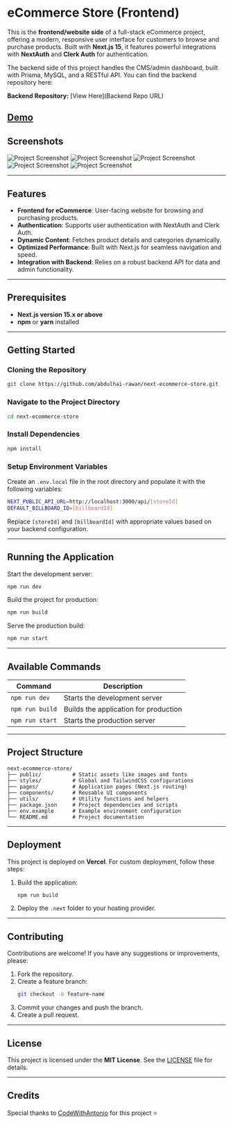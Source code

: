 # eCommerce Store (Frontend)  

This is the **frontend/website side** of a full-stack eCommerce project, offering a modern, responsive user interface for customers to browse and purchase products. Built with **Next.js 15**, it features powerful integrations with **NextAuth** and **Clerk Auth** for authentication.  

The backend side of this project handles the CMS/admin dashboard, built with Prisma, MySQL, and a RESTful API. You can find the backend repository here:  

**Backend Repository:** [View Here](Backend Repo URL)  

## [Demo](https://next-ecommerce-store-delta.vercel.app/)  

## Screenshots
![Project Screenshot](https://raw.githubusercontent.com/abdulhai-rawan/next-ecommerce-store/refs/heads/master/public/screenshots/1.png)
![Project Screenshot](https://raw.githubusercontent.com/abdulhai-rawan/next-ecommerce-store/refs/heads/master/public/screenshots/2.png)
![Project Screenshot](https://raw.githubusercontent.com/abdulhai-rawan/next-ecommerce-store/refs/heads/master/public/screenshots/3.png)
![Project Screenshot](https://raw.githubusercontent.com/abdulhai-rawan/next-ecommerce-store/refs/heads/master/public/screenshots/4.png)
![Project Screenshot](https://raw.githubusercontent.com/abdulhai-rawan/next-ecommerce-store/refs/heads/master/public/screenshots/5.png)

---

## Features  

- **Frontend for eCommerce**: User-facing website for browsing and purchasing products.  
- **Authentication**: Supports user authentication with NextAuth and Clerk Auth.  
- **Dynamic Content**: Fetches product details and categories dynamically.  
- **Optimized Performance**: Built with Next.js for seamless navigation and speed.  
- **Integration with Backend**: Relies on a robust backend API for data and admin functionality.  

---

## Prerequisites  

- **Next.js version 15.x or above**  
- **npm** or **yarn** installed  

---

## Getting Started  

### Cloning the Repository  

```bash
git clone https://github.com/abdulhai-rawan/next-ecommerce-store.git
```

### Navigate to the Project Directory  

```bash
cd next-ecommerce-store
```

### Install Dependencies  

```bash
npm install
```

### Setup Environment Variables  

Create an `.env.local` file in the root directory and populate it with the following variables:  

```bash
NEXT_PUBLIC_API_URL=http://localhost:3000/api/[storeId]
DEFAULT_BILLBOARD_ID=[billboardId]
```

Replace `[storeId]` and `[billboardId]` with appropriate values based on your backend configuration.  

---

## Running the Application  

Start the development server:  

```bash
npm run dev
```

Build the project for production:  

```bash
npm run build
```

Serve the production build:  

```bash
npm run start
```

---

## Available Commands  

| Command          | Description                              |  
| ----------------- | ---------------------------------------- |  
| `npm run dev`     | Starts the development server           |  
| `npm run build`   | Builds the application for production   |  
| `npm run start`   | Starts the production server            |  

---

## Project Structure  

```plaintext
next-ecommerce-store/
├── public/          # Static assets like images and fonts
├── styles/          # Global and TailwindCSS configurations
├── pages/           # Application pages (Next.js routing)
├── components/      # Reusable UI components
├── utils/           # Utility functions and helpers
├── package.json     # Project dependencies and scripts
├── env.example      # Example environment configuration
└── README.md        # Project documentation
```

---

## Deployment  

This project is deployed on **Vercel**. For custom deployment, follow these steps:  

1. Build the application:  
   ```bash
   npm run build
   ```
2. Deploy the `.next` folder to your hosting provider.  

---

## Contributing  

Contributions are welcome! If you have any suggestions or improvements, please:  

1. Fork the repository.  
2. Create a feature branch:  
   ```bash
   git checkout -b feature-name
   ```  
3. Commit your changes and push the branch.  
4. Create a pull request.  

---

## License  

This project is licensed under the **MIT License**. See the [LICENSE](LICENSE) file for details.  

---

## Credits  
Special thanks to [CodeWithAntonio](https://github.com/AntonioErdeljac) for this project ⭐
